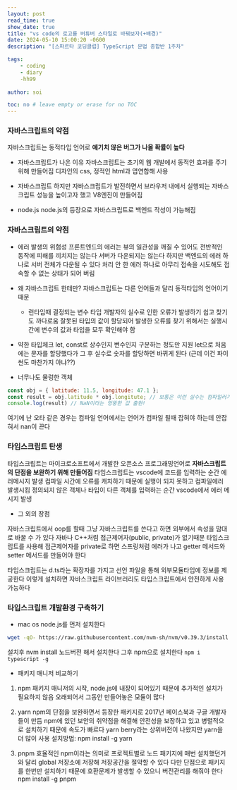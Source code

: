 ```yaml
---
layout: post
read_time: true
show_date: true
title: "vs code의 로고를 버튜버 스타일로 바꿔보자(+배경)"
date: 2024-05-10 15:00:20 -0600
description: "[스파르타 코딩클럽] TypeScript 문법 종합반 1주차"

tags: 
    - coding
    - diary
    -hh99
 
author: soi

toc: no # leave empty or erase for no TOC
---
```


### 자바스크립트의 약점
자바스크립트는 동적타입 언어로 **예기치 않은 버그가 나올 확률이 높다**
- 자바스크립트가 나온 이유 
자바스크립트는 초기의 웹 개발에서 동적인 효과를 주기 위해 만들어짐
디자인의 css, 정적인 html과 엽연합해 사용

- 자바스크립트 
하지만 자바스크립트가 발전하면서 브라우저 내에서 실행되는 자바스크립트 성능을 높이고자 했고 V8엔진이 만들어짐

- node.js
node.js의 등장으로 자바스크립트로 백엔드 작성이 가능해짐

### 자바스크립트의 약점
- 에러 발생의 위험성
프론트엔드의 에러는 뷰의 일관성을 깨질 수 있어도 전반적인 동작에 피해를 끼치지는 않는다 
서버가 다운되지는 않는다 
하지만 백엔드의 에러 하나로 서버 전체가 다운될 수 있다 
처리 안 한 에러 하나로 아무리 접속을 시도해도 접속할 수 없는 상태가 되어 버림

- 왜 자바스크립트 한테만?
자바스크립트는 다른 언어들과 달리 동적타입의 언어이기 때문
	- 런타임때 결정되는 변수 타입
    개발자의 실수로 인한 오류가 발생하기 쉽고 찾기도 까다로움
    잘못된 타입의 값이 할당되어 발생한 오류를 찾기 위해서는 실행시간에 변수의 값과 타입을 모두 확인해야 함

- 약한 타입체크 
let, const로 상수인지 변수인지 구분하는 정도만 지원 
let으로 처음에는 문자를 할당했다가 그 후 실수로 숫자를 할당하면 바뀌게 된다 
(근데 이건 파이썬도 마찬가지 아냐??)

- 너무나도 물렁한 객체 
```javascript
const obj = { latitude: 11.5, longitude: 47.1 };
const result = obj.latitude * obj.longitute; // 보통은 이런 실수는 컴파일러가 잡아줘야 되는데
console.log(result) // NaN이라는 엉뚱한 값 출현!
```
여기에 난 오타 같은 경우는 컴파일 언어에서는 언어가 컴파일 될때 잡혀야 하는데 안잡혀서 nan이 끈다 

### 타입스크립트 탄생
타입스크립트는 마이크로소프트에서 개발한 오픈소스 프로그래밍언어로 **자바스크립트의 단점을 보완하기 위해 만들어짐**
타임스크립트는 vscode에 코드를 입력하는 순간 에러메시지 발생
컴파일 시간에 오류를 캐치하기 때문에 실행이 되지 못하고 컴파일에러 발생시킴
정의되지 않은 객체나 타입이 다른 객체를 입력하는 순간 vscode에서 에러 메시지 발생

- 그 외의 장점

자바스크립트에서 oop를 할때 그냥 자바스크립트를 쓴다고 하면 외부에서 속성을 맘대로 바꿀 수 가 있다
자바나 C++처럼 접근제어자(public, private)가 없기때문
타입스크립트를 사용해 접근제어자를 private로 하면 스프링처럼 에러가 나고 getter 메서드와 setter 메서드를 만들어야 한다 

타입스크립트는 d.ts라는 확장자를 가지고 선언 파일을 통해 외부모듈타입에 정보를 제공한다 
이렇게 설치하면 자바스크립트 라이브러리도 타입스크립트에서 안전하게 사용 가능하다 

### 타입스크립트 개발환경 구축하기
- mac os
node.js를 먼저 설치한다 
```bash
wget -qO- https://raw.githubusercontent.com/nvm-sh/nvm/v0.39.3/install.sh | bash
```
설치후 nvm install 노드버전 해서 설치한다 
그후 npm으로 설치한다 `npm i typescript -g`

- 패키지 매니저 비교하기 
1. npm
패키지 매니저의 시작, node.js에 내장이 되어있기 때문에 추가적인 설치가 필요하지 않음
오래되어서 그동안 만들어놓은 모듈이 많다 

2. yarn 
npm의 단점을 보완하면서 등장한 패키지로 2017년 페이스북과 구글 개발자들이 만듬
npm에 있던 보안의 취약점을 해결해 안전성을 보장하고 있고 병렬적으로 설치하기 때문에 속도가 빠르다 
yarn berry라는 상위버전이 나왔지만 yarn을 더 많이 사용
설치방법: npm install -g yarn

3. pnpm
효율적인 npm이라는 의미로 프로젝트별로 노드 패키지에 매번 설치했던거와 달리 global 저장소에 저장해 저장공간을 절약할 수 있다 
다만 단점으로 패키지를 한번만 설치하기 때문에 호환문제가 발생할 수 있으니 버전관리를 해줘야 한다 
npm install -g pnpm
